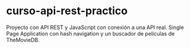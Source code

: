 # curso-api-rest-practico
Proyecto con API REST y JavaScript  con conexión a una API real. Single Page Application con hash navigation y un buscador de películas de TheMovieDB.

